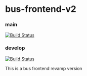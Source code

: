 # bus-frontend-v2

### main
[![Build Status](https://beebeebeeebeee.com/jenkins/buildStatus/icon?job=CD-PRD-bus-frontend-v2&style=flat-square)](https://beebeebeeebeee.com/jenkins/job/CD-PRD-bus-frontend-v2/)

### develop
[![Build Status](https://beebeebeeebeee.com/jenkins/buildStatus/icon?job=CD-DEV-bus-frontend-v2&style=flat-square)](https://beebeebeeebeee.com/jenkins/job/CD-DEV-bus-frontend-v2/)

This is a bus frontend revamp version
